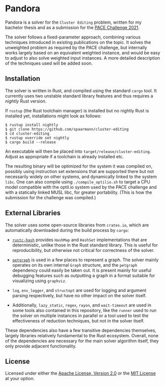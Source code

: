 # Pandora

Pandora is a solver for the `Cluster Editing` problem, written for my bachelor thesis and as a
submission for the [PACE Challenge 2021](https://pacechallenge.org/2021/).

The solver follows a fixed-parameter approach, combining various techniques introduced in existing
publications on the topic. It solves the unweighted problem as required by the PACE challenge, but
internally works largely based on an equivalent weighted instance, and would be easy to adjust to
also solve weighted input instances. A more detailed description of the techniques used will be
added soon.

## Installation

The solver is written in Rust, and compiled using the standard `cargo` tool. It currently uses two
unstable standard library features and thus requires a *nightly* Rust version.

If `rustup` (the Rust toolchain manager) is installed but no nightly Rust is installed yet,
installations might look as follows:

```
$ rustup install nightly
$ git clone https://github.com/spaarmann/cluster-editing
$ cd cluster-editing
$ rustup override set nightly
$ cargo build --release
```

An executable will then be placed into `target/release/cluster-editing`. Adjust as appropriate if a
toolchain is already installed etc.

The resulting binary will be optimized for the system it was compiled on, possibly using instruction
set extensions that are supported there but not necessarily widely on other systems, and dynamically
linked to the system `libc`. One can also compile using `./compile_optilio.sh` to target a CPU model
compatible with the optil.io system used by the PACE challenge and with a statically linked MUSL
libc, for greater portability. (This is how the submission for the challenge was compiled.)

## External Libraries

The solver uses some open-source libraries from `crates.io`, which are automatically downloaded
during the build process by `cargo`:

- [`rustc-hash`](https://crates.io/crates/rustc-hash) provides `HashMap` and `HashSet`
  implementations that are deterministic, unlike those in the Rust standard library. This is useful
  for reproducibility, but otherwise not critical for correctness of the solver.

- [`petgraph`](https://crates.io/crates/petgraph) is used in a few places to represent a graph. The
  solver mainly operates on its own internal `Graph` structure, and the `petgraph` dependency could
  easily be taken out. It is present mainly for useful debugging features such as outputting a graph
  in a format suitable for visualizing using `graphviz`.

- `log`, `env_logger`, and `structopt` are used for logging and argument parsing respectively, but
  have no other impact on the solver itself.

- Additionally, `lazy_static`, `regex`, `rayon`, and `wait-timeout` are used in some tools also
  contained in this repository, like the `runner` used to run the solver on multiple instances in
  parallel or a tool used to test the effectiveness of reduction techniques, but not in the solver
  itself.

These dependencies also have a few transitive dependencies themselves, largely libraries relatively
fundamental to the Rust ecosystem. Overall, none of the dependencies are necessary for the main
solver algorithm itself, they only provide adjacent functionality.

## License

Licensed under either the [Apache License, Version 2.0](./LICENSE-APACHE.md) or the [MIT
License](./LICENSE-MIT.md) at your option.
